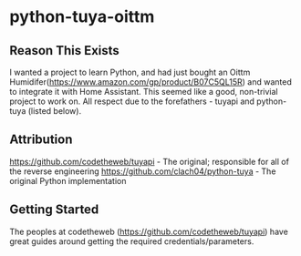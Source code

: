 # python-tuya-oittm
## Reason This Exists
I wanted a project to learn Python, and had just bought an Oittm Humidifer(https://www.amazon.com/gp/product/B07C5QL15R) and wanted to integrate it with Home Assistant. This seemed like a good, non-trivial project to work on. All respect due to the forefathers - tuyapi and python-tuya (listed below).
## Attribution
https://github.com/codetheweb/tuyapi - The original; responsible for all of the reverse engineering
https://github.com/clach04/python-tuya - The original Python implementation
## Getting Started
The peoples at codetheweb (https://github.com/codetheweb/tuyapi) have great guides around getting the required credentials/parameters.
